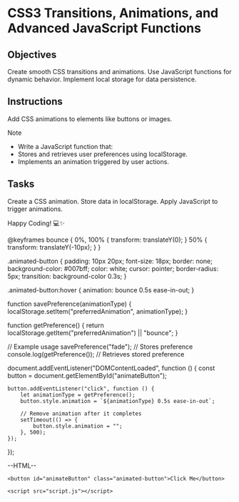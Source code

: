# CSS3 Transitions, Animations, and Advanced JavaScript Functions

## Objectives

Create smooth CSS transitions and animations.
Use JavaScript functions for dynamic behavior.
Implement local storage for data persistence.

## Instructions
Add CSS animations to elements like buttons or images.

>[!NOTE]
> - Write a JavaScript function that:
> - Stores and retrieves user preferences using localStorage.
> - Implements an animation triggered by user actions.

## Tasks

Create a CSS animation.
Store data in localStorage.
Apply JavaScript to trigger animations.

Happy Coding! 💻✨

@keyframes bounce {
    0%, 100% {
        transform: translateY(0);
    }
    50% {
        transform: translateY(-10px);
    }
}

.animated-button {
    padding: 10px 20px;
    font-size: 18px;
    border: none;
    background-color: #007bff;
    color: white;
    cursor: pointer;
    border-radius: 5px;
    transition: background-color 0.3s;
}

.animated-button:hover {
    animation: bounce 0.5s ease-in-out;
}

function savePreference(animationType) {
    localStorage.setItem("preferredAnimation", animationType);
}

function getPreference() {
    return localStorage.getItem("preferredAnimation") || "bounce";
}

// Example usage
savePreference("fade"); // Stores preference
console.log(getPreference()); // Retrieves stored preference

document.addEventListener("DOMContentLoaded", function () {
    const button = document.getElementById("animateButton");
    
    button.addEventListener("click", function () {
        let animationType = getPreference();
        button.style.animation = `${animationType} 0.5s ease-in-out`;

        // Remove animation after it completes
        setTimeout(() => {
            button.style.animation = "";
        }, 500);
    });
});

--HTML--
<!DOCTYPE html>
<html lang="en">
<head>
    <meta charset="UTF-8">
    <meta name="viewport" content="width=device-width, initial-scale=1.0">
    <title>CSS Animation & LocalStorage</title>
    <link rel="stylesheet" href="styles.css">
</head>
<body>

    <button id="animateButton" class="animated-button">Click Me</button>

    <script src="script.js"></script>
</body>
</html>

